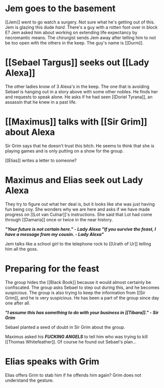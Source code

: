 # Jem goes to the basement
[[Jem]] went to go watch a surgery. Not sure what he's getting out of this. Jem is glazing this dude *hard*. There's a guy with a rotten foot over in block E? Jem asked him about working on extending life expectancy by necromantic means. The chirurgist sends Jem away after telling him to not be too open with the others in the keep. The guy's name is [[Durm]].
# [[Sebael Targus]] seeks out [[Lady Alexa]]
The other ladies know of 3 Alexa's in the keep. The one that is avoiding Sebael is hanging out in a story above with some other nobles. He finds her and requests to speak alone. He asks if he had seen [[Doriel Tyrana]], an assassin that he knew in a past life.
# [[Maximus]] talks with [[Sir Grim]] about Alexa
Sir Grim says that he doesn't trust this bitch. He seems to think that she is playing games and is only putting on a show for the group.

[[Elias]] writes a letter to someone?

# Maximus and Elias seek out Lady Alexa
They try to figure out what her deal is, but it looks like she was just having fun being coy. She wonders why we are here and asks if we have made progress on [[Lot van Culnar]]'s instructions. She said that Lot had come through [[Damaria]] once or twice in the near history. 

***"Your future is not certain here." - Lady Alexa***
***"If you survive the feast, I have a message from my cousin. - Lady Alexa"***

Jem talks like a school girl to the telephone rock to [[Urath of Ur]] telling him all the goss.

# Preparing for the feast
The group hides the [[Black Book]] because it would almost certainly be confiscated. The group asks Sebael to step out during this, and he becomes suspicious. The group is also trying to keep the information from [[Sir Grim]], and he is very suspicious. He has been a part of the group since day one after all.

***"I assume this has something to do with your business in [[Tibara]]." - Sir Grim***

Sebael planted a seed of doubt in Sir Grim about the group.

Maximus asked his ***FUCKING ANGELS*** to tell him who was trying to kill [[Thomas Whitefeather]]. Of course he found out Sebael's plan...
# Elias speaks with Grim
Elias offers Grim to stab him if he offends him again? Grim does not understand the gesture.